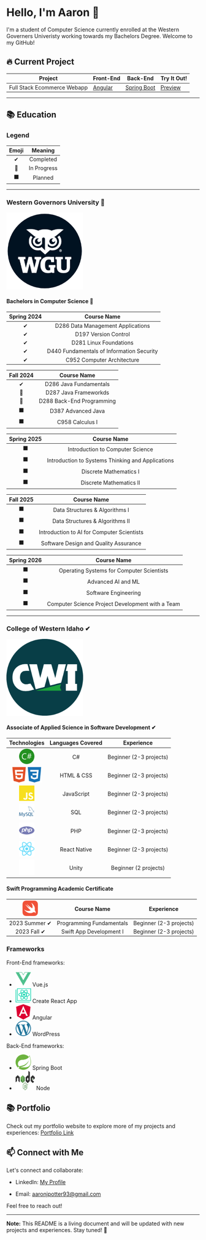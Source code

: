 <!--
**aaronjpotter93/aaronjpotter93** is a ✨ _special_ ✨ repository because its `README.md` (this file) appears on your GitHub profile.

Here are some ideas to get you started:

- 🔭 I’m currently working on ...
- 🌱 I’m currently learning ...
- 👯 I’m looking to collaborate on ...
- 🤔 I’m looking for help with ...
- 💬 Ask me about ...
- 📫 How to reach me: ...
- 😄 Pronouns: ...
- ⚡ Fun fact: ...
-->

# Hello, I'm Aaron 👋

I'm a student of Computer Science currently enrolled at the Western Governers Univeristy working towards my Bachelors Degree. Welcome to my GitHub!

## 🔥 Current Project

| Project | Front-End | Back-End | Try It Out! |
|---------|-------------|--------------|---------|
| Full Stack Ecommerce Webapp | [Angular](https://github.com/aaronjpotter93/angular-ecommerce)| [Spring Boot](https://github.com/aaronjpotter93/spring-boot-ecommerce)| [Preview]() |

---

## 📚 Education
### Legend
| Emoji | Meaning | 
|:---------:|:-------------:|
| ✔ | Completed |
| 🔄 | In Progress |
| ⬛ | Planned |
---
<h3>Western Governors University 🔄</h3>
<img src="assets/wgulogo.png" width="200" height="200" alt="Western Governors University Logo">
<h4>Bachelors in Computer Science 🔄</h4>  

| Spring 2024 | Course Name | 
|:--------------------------:|:-------------------:|
| ✔ | D286 Data Management Applications | 
| ✔ | D197 Version Control | 
| ✔ | D281 Linux Foundations | 
| ✔ | D440 Fundamentals of Information Security |
| ✔ | C952 Computer Architecture |

| Fall 2024 | Course Name | 
|:--------------------------:|:-------------------:|
| ✔ | D286 Java Fundamentals | 
| 🔄 | D287 Java Frameworkds | 
| 🔄 | D288 Back-End Programming | 
| ⬛ | D387 Advanced Java |
| ⬛ | C958 Calculus I |

| Spring 2025 | Course Name | 
|:--------------------------:|:-------------------:|
| ⬛ | Introduction to Computer Science |
| ⬛ | Introduction to Systems Thinking and Applications |
| ⬛ | Discrete Mathematics I |
| ⬛ | Discrete Mathematics II |

| Fall 2025 | Course Name | 
|:--------------------------:|:-------------------:|
| ⬛ | Data Structures & Algorithms I |
| ⬛ | Data Structures & Algorithms II |
| ⬛ | Introduction to AI for Computer Scientists |
| ⬛ | Software Design and Quality Assurance |

| Spring 2026 | Course Name | 
|:--------------------------:|:-------------------:|
| ⬛ | Operating Systems for Computer Scientists |
| ⬛ | Advanced AI and ML |
| ⬛ | Software Engineering |
| ⬛ | Computer Science Project Development with a Team |

---

<h3>College of Western Idaho ✔</h3>
<img src="assets/cwilogo.png" width="200" height="200" alt="College of Western Idaho Logo">
<h4>Associate of Applied Science in Software Development ✔</h4>

| Technologies| Languages Covered | Experience |
|:--------------------------:|:-------------------:|:------------:|
| <img src="assets/csharp.svg" width="40" height="40" alt="C Sharp Logo"> | C# | Beginner (2-3 projects) |
| <img src="assets/html5.svg" width="40" height="40" alt="HTML 5 Logo"><img src="assets/css3.svg" width="40" height="40" alt="CSS 3 Logo"> | HTML & CSS | Beginner (2-3 projects) |
| <img src="assets/javascript.svg" width="40" height="40" alt="JavaScript Logo">| JavaScript | Beginner (2-3 projects) |
| <img src="assets/mysql.svg" width="40" height="40" alt="My SQL Logo">| SQL | Beginner (2-3 projects) |
| <img src="assets/php.svg" width="40" height="40" alt="PHP Logo"> | PHP | Beginner (2-3 projects) |
| <img src="assets/react.svg" width="40" height="40" alt="React Logo"> | React Native | Beginner (2-3 projects) |
| <img src="assets/unity.svg" width="40" height="40" alt="Unity Logo"> | Unity | Beginner (2 projects) |

<h4>Swift Programming Academic Certificate</h4>

| <img src="assets/swift.svg" width="40" height="40" alt="Swift Logo"> | Course Name | Experience |
|:--------------------------:|:-------------------:|:------------:|
| 2023 Summer ✔ | Programming Fundamentals | Beginner (2-3 projects) |
| 2023 Fall ✔ | Swift App Development I | Beginner (2-3 projects) |


### Frameworks

Front-End frameworks:

- <img src="assets/vuedotjs.svg" width="40" height="40" alt="Vue.js Logo"> Vue.js
- <img src="assets/createreactapp.svg" width="40" height="40" alt="Create React App Logo"> Create React App
- <img src="assets/angular.svg" width="40" height="40" alt="Angular Logo"> Angular
- <img src="assets/wordpress.svg" width="40" height="40" alt="WordPress Logo"> WordPress

Back-End frameworks:

- <img src="assets/Spring_Boot.svg" width="40" height="40" alt="Spring Boot Logo"> Spring Boot
- <img src="assets/Node.js_logo.svg" width="50" height="50" alt="Node.js Logo Logo"> Node

<!-- ---
<h3><img src="assets/edx.svg" width="90" height="90" alt="edX Logo"> | HarvardX 🔄</h3>
<img src="assets/harvardlogo.png" width="200" height="200" alt="Harvard Logo"> 

| Technologies | Course Name | Experience |
|:--------------------------:|:-------------------:|------------:|
| <img src="assets/c.svg" width="40" height="40" alt="C Logo">  | CS50x Intro to Computer Science 🔄 | Beginner |
| <img src="assets/python-logo-only.svg" width="40" height="40" alt="Python Logo">  | CS50P Intro to Computer Science ⬛ | Intermediate |
| <img src="assets/python-logo-only.svg" width="40" height="40" alt="Python Logo">  | CS50's Intro to Artificial Intelligence with Python ⬛ | Advanced | -->

<!-- ---
<h3><img src="assets/udemy.svg" width="90" height="90" alt="Udemy Logo"> | Udemy Courses 🔄</h3>

| Technologies | Course Name | Experience |
|:--------------------------:|:-------------------:|------------:|
| <img src="assets/psql.svg" width="40" height="40" alt="PostgreSQL Logo">  | The Complete SQL Bootcamp 🔄 | Beginner |
| <img src="assets/linux.svg" width="40" height="40" alt="Linux Logo">  | Master the Linux Command Line 🔄 | Beginner |
| <img src="assets/amazonaws.svg" width="40" height="40" alt="AWS Logo">  | AWS Certified Developer Associate ⬛ | Beginner | -->

## 📚 Portfolio

Check out my portfolio website to explore more of my projects and experiences: [Portfolio Link](https://aaronpotter6.wordpress.com/)

## 📫 Connect with Me

Let's connect and collaborate:

- LinkedIn: <a href="https://www.linkedin.com/in/aaron-potter-31b172107/" target="_blank">My Profile</a>

- Email: aaronjpotter93@gmail.com

Feel free to reach out!

---

**Note:** This README is a living document and will be updated with new projects and experiences. Stay tuned! 🌟

  
